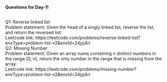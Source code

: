 **Questions for Day-1!**

<br>
Q1: Reverse linked list 
<br>
    Problem statement: Given the head of a singly linked list, reverse the list, and return the reversed list.
    <br>
    Leetcode link: https://leetcode.com/problems/reverse-linked-list?envType=problem-list-v2&envId=24jyj4ri
<br>
Q2: Missing Number
<br>
    Problem statement: Given an array nums containing n distinct numbers in the range [0, n], return the only number in the range that is missing from the array.
    <br>
    Leetcode link: https://leetcode.com/problems/missing-number?envType=problem-list-v2&envId=24jyj4ri
    